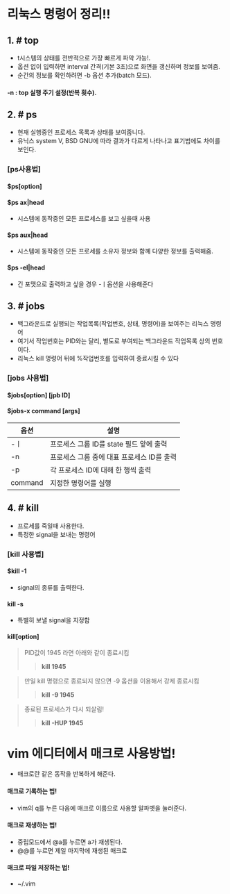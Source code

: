 # 리눅스 명령어 정리!!

## 1. # top
 * t시스템의 상태를 전반적으로 가장 빠르게 파악 가능!.
 * 옵션 없이 입력하면 interval 간격(기본 3초)으로 화면을 갱신하며 정보를 보여줌.
 * 순간의 정보를 확인하려면 -b 옵션 추가(batch 모드).
 #### -n : top 실행 주기 설정(반복 횟수).
  
 ## 2. # ps
   * 현재 실행중인 프로세스 목록과 상태를 보여줍니다.
   * 유닉스 system V, BSD GNU에 따라 결과가 다르게 나타나고 표기법에도 차이를 보인다.
   ### [ps사용법]
   #### $ps[option]
   #### $ps ax|head
   * 시스템에 동작중인 모든 프로세스를 보고 싶을때 사용
   #### $ps aux|head
   * 시스템에 동작중인 모든 프로세를 소유자 정보와 함꼐 다양한 정보를 출력해줌.
   #### $ps -el|head
   * 긴 포맷으로 출력하고 싶을 경우 -ㅣ옵션을 사용해준다
   
## 3. # jobs
 * 백그라운드로 실행되는 작업목록(작업번호, 상태, 명령어)을 보여주는 리눅스 명령어
 * 여기서 작업번호는 PID와는 달리, 별도로 부여되는 백그라운드 작업목록 상의 번호이다.
 * 리눅스 kill 명령어 뒤에 %작업번호를 입력하여 종료시킬 수 있다
 ### [jobs 사용법]
 #### $jobs[option] [jpb ID]
 #### $jobs-x command [args]
 |옵션|설명|
 |---|---|
 |-ㅣ|프로세스 그룹 ID를 state 필드 앞에 출력|
 |-n| 프로세스 그룹 중에 대표 프로세스 ID를 출력|
 |-p| 각 프로세스 ID에 대해 한 행씩 출력|
 |command|지정한 명령어를 실행|

## 4. # kill
* 프로세를 죽일때 사용한다.
* 특정한 signal을 보내는 명령어
### [kill 사용볍]
#### $kill -1
* signal의 종류를 출력한다.
#### kill -s
* 특별히 보낼 signal을 지정함
#### kill[option]
> PID값이 1945 라면 아래와 같이 종료시킴
>> **kill 1945**

> 만일 kill 명령으로 종료되지 않으면 -9 옵션을 이용해서 강제 종료시킴
>> **kill -9 1945**

>  종료된 프로세스가 다시 되살림!
>> **kill -HUP 1945**

# vim 에디터에서 매크로 사용방법!
* 매크로란 같은 동작을 반복하게 해준다.

#### 매크로 기록하는 법!
* vim의 q를 누른 다음에 매크로 이름으로 사용할 알파벳을 눌러준다.
#### 매크로 재생하는 법!
* 중립모드에서 @a를 누르면 a가 재생된다.
* @@를 누르면 제일 마지막에 재생된 매크로
#### 매크로 파일 저장하는 법!
* ~/.vim

